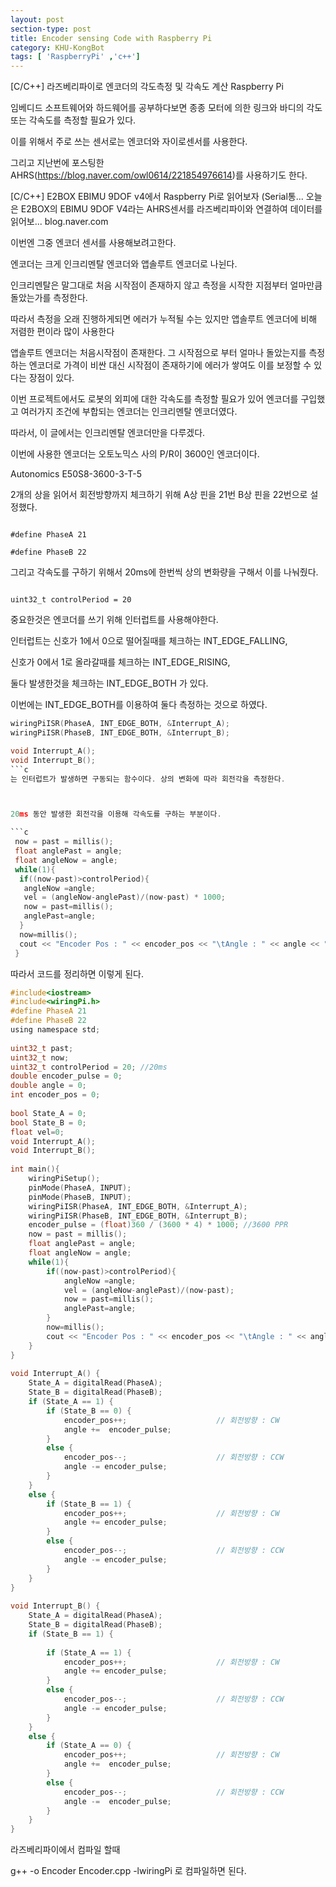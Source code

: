 ```yaml
---
layout: post
section-type: post
title: Encoder sensing Code with Raspberry Pi
category: KHU-KongBot
tags: [ 'RaspberryPi' ,'c++']
---
```


[C/C++] 라즈베리파이로 엔코더의 각도측정 및 각속도 계산  Raspberry Pi

임베디드 소프트웨어와 하드웨어를 공부하다보면 종종 모터에 의한 링크와 바디의 각도 또는 각속도를 측정할 필요가 있다.

이를 위해서 주로 쓰는 센서로는 엔코더와 자이로센서를 사용한다.



그리고 지난번에 포스팅한 AHRS(https://blog.naver.com/owl0614/221854976614)를 사용하기도 한다.


[C/C++] E2BOX EBIMU 9DOF v4에서 Raspberry Pi로 읽어보자 (Serial통...
오늘은 E2BOX의 EBIMU 9DOF V4라는 AHRS센서를 라즈베리파이와 연결하여 데이터를 읽어보...
blog.naver.com

﻿이번엔 그중 엔코더 센서를 사용해보려고한다.

엔코더는 크게 인크리멘탈 엔코더와 앱솔루트 엔코더로 나뉜다.



인크리멘탈은 말그대로 처음 시작점이 존재하지 않고 측정을 시작한 지점부터 얼마만큼 돌았는가를 측정한다.

따라서 측정을 오래 진행하게되면 에러가 누적될 수는 있지만 앱솔루트 엔코더에 비해 저렴한 편이라 많이 사용한다



앱솔루트 엔코더는 처음시작점이 존재한다. 그 시작점으로 부터 얼마나 돌았는지를 측정하는 엔코더로 가격이 비싼 대신 시작점이 존재하기에 에러가 쌓여도 이를 보정할 수 있다는 장점이 있다.



이번 프로젝트에서도 로봇의 외피에 대한 각속도를 측정할 필요가 있어 엔코더를 구입했고 여러가지 조건에 부합되는 엔코더는 인크리멘탈 엔코더였다.

따라서, 이 글에서는 인크리멘탈 엔코더만을 다루겠다.



이번에 사용한 엔코더는 오토노믹스 사의 P/R이 3600인 엔코더이다.

Autonomics E50S8-3600-3-T-5



﻿2개의 상을 읽어서 회전방향까지 체크하기 위해 A상 핀을 21번 B상 핀을 22번으로 설정했다.
<pre><code data-trim class="yml">
#define PhaseA 21

#define PhaseB 22
</code></pre>


그리고 각속도를 구하기 위해서 20ms에 한번씩 상의 변화량을 구해서 이를 나눠줬다.
<pre><code data-trim class="yml">
uint32_t controlPeriod = 20
</code></pre>


중요한것은 엔코더를 쓰기 위해 인터럽트를 사용해야한다. 

인터럽트는 신호가 1에서 0으로 떨어질때를 체크하는 INT_EDGE_FALLING,

신호가 0에서 1로 올라갈때를 체크하는  INT_EDGE_RISING,

둘다 발생한것을 체크하는 INT_EDGE_BOTH​﻿ 가 있다.



이번에는 INT_EDGE_BOTH를 이용하여 둘다 측정하는 것으로 하였다.
```c
wiringPiISR(PhaseA, INT_EDGE_BOTH, &Interrupt_A);
wiringPiISR(PhaseB, INT_EDGE_BOTH, &Interrupt_B);
````

```c
void Interrupt_A();
void Interrupt_B();
```c
는 인터럽트가 발생하면 구동되는 함수이다. 상의 변화에 따라 회전각을 측정한다.



20ms 동안 발생한 회전각을 이용해 각속도를 구하는 부분이다.

```c
 now = past = millis();
 float anglePast = angle;
 float angleNow = angle;
 while(1){
  if((now-past)>controlPeriod){
   angleNow =angle;
   vel = (angleNow-anglePast)/(now-past) * 1000;
   now = past=millis();
   anglePast=angle;
  }
  now=millis();
  cout << "Encoder Pos : " << encoder_pos << "\tAngle : " << angle << "\t Vel : " << vel << "\n";
 }
```

따라서 코드를 정리하면 이렇게 된다.




```c
#include<iostream>
#include<wiringPi.h>
#define PhaseA 21
#define PhaseB 22
using namespace std;
 
uint32_t past;
uint32_t now;
uint32_t controlPeriod = 20; //20ms
double encoder_pulse = 0;
double angle = 0;
int encoder_pos = 0;
 
bool State_A = 0;
bool State_B = 0;
float vel=0;
void Interrupt_A();
void Interrupt_B(); 
 
int main(){
    wiringPiSetup();
    pinMode(PhaseA, INPUT);
    pinMode(PhaseB, INPUT);
    wiringPiISR(PhaseA, INT_EDGE_BOTH, &Interrupt_A);
    wiringPiISR(PhaseB, INT_EDGE_BOTH, &Interrupt_B);
    encoder_pulse = (float)360 / (3600 * 4) * 1000; //3600 PPR    
    now = past = millis();
    float anglePast = angle;
    float angleNow = angle;
    while(1){
        if((now-past)>controlPeriod){
            angleNow =angle;
            vel = (angleNow-anglePast)/(now-past);
            now = past=millis();
            anglePast=angle;
        }
        now=millis();
        cout << "Encoder Pos : " << encoder_pos << "\tAngle : " << angle << "\t Vel : " << vel << "\n";
    }
}
 
void Interrupt_A() {
    State_A = digitalRead(PhaseA);
    State_B = digitalRead(PhaseB);
    if (State_A == 1) {
        if (State_B == 0) {
            encoder_pos++;                    // 회전방향 : CW
            angle +=  encoder_pulse;
        }
        else {
            encoder_pos--;                    // 회전방향 : CCW
            angle -= encoder_pulse;
        }
    }
    else {
        if (State_B == 1) {
            encoder_pos++;                    // 회전방향 : CW
            angle += encoder_pulse;
        }
        else {
            encoder_pos--;                    // 회전방향 : CCW
            angle -= encoder_pulse;
        }
    }
}
 
void Interrupt_B() {
    State_A = digitalRead(PhaseA);
    State_B = digitalRead(PhaseB);
    if (State_B == 1) {
 
        if (State_A == 1) {
            encoder_pos++;                    // 회전방향 : CW
            angle += encoder_pulse;
        }
        else {
            encoder_pos--;                    // 회전방향 : CCW
            angle -= encoder_pulse;
        }
    }
    else {
        if (State_A == 0) {
            encoder_pos++;                    // 회전방향 : CW
            angle +=  encoder_pulse;
        }
        else {
            encoder_pos--;                    // 회전방향 : CCW
            angle -=  encoder_pulse;
        }
    }
}
```




라즈베리파이에서 컴파일 할때 

g++ -o Encoder Encoder.cpp -lwiringPi   로 컴파일하면 된다. 


